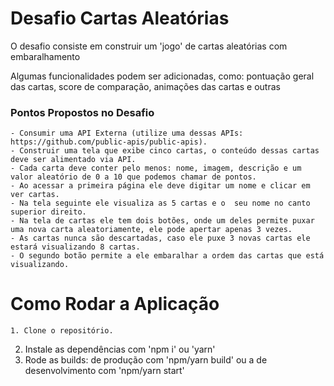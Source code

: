 # Desafio Cartas Aleatórias

O desafio consiste em construir um 'jogo' de cartas aleatórias com embaralhamento

Algumas funcionalidades podem ser adicionadas, como: pontuação geral das cartas, score de comparação, animações das cartas e outras

### Pontos Propostos no Desafio

    - Consumir uma API Externa (utilize uma dessas APIs: https://github.com/public-apis/public-apis).
    - Construir uma tela que exibe cinco cartas, o conteúdo dessas cartas deve ser alimentado via API.
    - Cada carta deve conter pelo menos: nome, imagem, descrição e um valor aleatório de 0 a 10 que podemos chamar de pontos.
    - Ao acessar a primeira página ele deve digitar um nome e clicar em ver cartas.
    - Na tela seguinte ele visualiza as 5 cartas e o  seu nome no canto superior direito.
    - Na tela de cartas ele tem dois botões, onde um deles permite puxar uma nova carta aleatoriamente, ele pode apertar apenas 3 vezes.
    - As cartas nunca são descartadas, caso ele puxe 3 novas cartas ele estará visualizando 8 cartas.
    - O segundo botão permite a ele embaralhar a ordem das cartas que está visualizando.

# Como Rodar a Aplicação

    1. Clone o repositório.

2. Instale as dependências com 'npm i' ou 'yarn'
3. Rode as builds: de produção com 'npm/yarn build' ou a de desenvolvimento com 'npm/yarn start'
